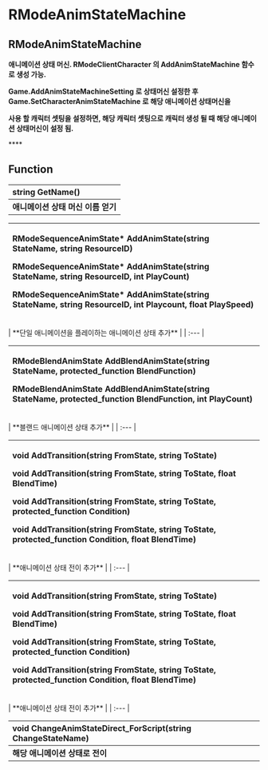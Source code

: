 # RModeAnimStateMachine

## **RModeAnimStateMachine**

**애니메이션 상태 머신. RModeClientCharacter 의 AddAnimStateMachine 함수로 생성 가능.**

**Game.AddAnimStateMachineSetting 로 상태머신 설정한 후 Game.SetCharacterAnimStateMachine 로 해당 애니메이션 상태머신을**

**사용 할 캐릭터 셋팅을 설정하면, 해당 캐릭터 셋팅으로 캐릭터 생성 될 때 해당 애니메이션 상태머신이 설정 됨.**

\*\*\*\*

## **Function**

| **string GetName\(\)** |
| :--- |
| **애니메이션 상태 머신 이름 얻기** |

<table>
  <thead>
    <tr>
      <th style="text-align:left">
        <p><b>RModeSequenceAnimState* AddAnimState(string StateName, string ResourceID)</b>
        </p>
        <p><b>RModeSequenceAnimState* AddAnimState(string StateName, string ResourceID, int PlayCount)</b>
        </p>
        <p><b>RModeSequenceAnimState* AddAnimState(string StateName, string ResourceID, int Playcount, float PlaySpeed)</b>
        </p>
      </th>
    </tr>
  </thead>
  <tbody></tbody>
</table>| **단일 애니메이션을 플레이하는 애니메이션 상태 추가** |
| :--- |


<table>
  <thead>
    <tr>
      <th style="text-align:left">
        <p><b>RModeBlendAnimState AddBlendAnimState(string StateName, protected_function BlendFunction)</b>
        </p>
        <p><b>RModeBlendAnimState AddBlendAnimState(string StateName, protected_function BlendFunction, int PlayCount)</b>
        </p>
      </th>
    </tr>
  </thead>
  <tbody></tbody>
</table>| **블랜드 애니메이션 상태 추가** |
| :--- |


<table>
  <thead>
    <tr>
      <th style="text-align:left">
        <p><b>void AddTransition(string FromState, string ToState)</b>
        </p>
        <p><b>void AddTransition(string FromState, string ToState, float BlendTime)</b>
        </p>
        <p><b>void AddTransition(string FromState, string ToState, protected_function Condition)</b>
        </p>
        <p><b>void AddTransition(string FromState, string ToState, protected_function Condition, float BlendTime)</b>
        </p>
      </th>
    </tr>
  </thead>
  <tbody></tbody>
</table>| **애니메이션 상태 전이 추가** |
| :--- |


<table>
  <thead>
    <tr>
      <th style="text-align:left">
        <p><b>void AddTransition(string FromState, string ToState)</b>
        </p>
        <p><b>void AddTransition(string FromState, string ToState, float BlendTime)</b>
        </p>
        <p><b>void AddTransition(string FromState, string ToState, protected_function Condition)</b>
        </p>
        <p><b>void AddTransition(string FromState, string ToState, protected_function Condition, float BlendTime)</b>
        </p>
      </th>
    </tr>
  </thead>
  <tbody></tbody>
</table>| **애니메이션 상태 전이 추가** |
| :--- |


| **void ChangeAnimStateDirect\_ForScript\(string ChangeStateName\)** |
| :--- |
| **해당 애니메이션 상태로 전이** |

